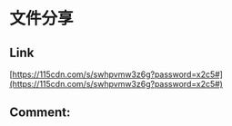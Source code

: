 # 文件分享
## Link 
 [https://115cdn.com/s/swhpvmw3z6g?password=x2c5#](https://115cdn.com/s/swhpvmw3z6g?password=x2c5#) 
 ## Comment: